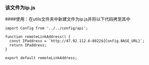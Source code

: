 ### 该文件为ip.js
####使用：在utils文件夹中新建文件为ip.js并将以下代码拷至其中
```
import Config from '../../config/api';

function remoteLinkAddress() {
  const IPaddress = `http://47.92.112.6:8022${Config.BASE_URL}`;
  return IPaddress;
}

export default remoteLinkAddress;

```
